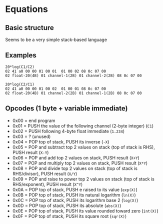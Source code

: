 # Equations

## Basic structure

Seems to be a very simple stack-based language

## Examples

```
20*log(C1/C2)
02 41 a0 00 00 01 00 01  01 00 02 08 0c 07 00
02 float-20(4B) 01 channel-1(2B) 01 channel-2(2B) 08 0c 07 00

20*log(C2/C1)
02 41 a0 00 00 01 00 02  01 00 01 08 0c 07 00
02 float-20(4B) 01 channel-2(2B) 01 channel-1(2B) 08 0c 07 00
```

## Opcodes (1 byte + variable immediate)

- 0x00 = end program
- 0x01 = PUSH the value of the following channel (2-byte integer) (`C1`)
- 0x02 = PUSH following 4-byte float immediate (`1.234`)
- 0x03 = ? (unused)
- 0x04 = POP top of stack, PUSH its inverse (`-X`)
- 0x05 = POP and subtract top 2 values on stack (top of stack is RHS), PUSH result (`X-Y`)
- 0x06 = POP and add top 2 values on stack, PUSH result (`X+Y`)
- 0x07 = POP and multiply top 2 values on stack, PUSH result (`X*Y`)
- 0x08 = POP and divide top 2 values on stack (top of stack is RHS/divisor), PUSH result (`X/Y`)
- 0x09 = POP and raise to power top 2 values on stack (top of stack is RHS/exponent), PUSH result (`X^Y`)
- 0x0A = POP top of stack, PUSH e raised to its value (`exp(X)`)
- 0x0B = POP top of stack, PUSH its natural logarithm (`ln(X)`)
- 0x0C = POP top of stack, PUSH its logarithm base 2 (`log(X)`)
- 0x0D = POP top of stack, PUSH its absolute (`abs(X)`)
- 0x0E = POP top of stack, PUSH its value rounded toward zero (`int(X)`)
- 0x0F = POP top of stack, PUSH its square root (`sqr(X)`)
